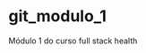 # git_modulo_1
Módulo 1 do curso full stack health

<!--
  This HTML file represents a simple to-do list application.
  It includes the necessary HTML structure, CSS styling, and JavaScript functionality.

  The application features:
  - A header displaying the title of the application
  - An input field for adding new tasks
  - A button for adding tasks
  - A list to display the tasks
  - A counter showing the total number of tasks, completed tasks, and the percentage of completed tasks
  - An input field for selecting an image as the background
  - A button for removing the selected background image

  The JavaScript code handles the following functionalities:
  - Loading previously saved tasks from local storage on page load
  - Adding a new task when the enter key is pressed or the "Add Task" button is clicked
  - Updating the task counter after adding a new task
  - Marking a task as completed or uncompleted when the checkbox is clicked
  - Removing a task when the delete button is clicked
  - Saving the tasks to local storage after any modification
  - Changing the background image when a new image is selected
  - Removing the background image when the "Remove Image" button is clicked
-->